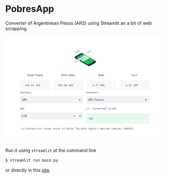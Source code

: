 # PobresApp
Converter of Argentinean Pesos (ARS) using Streamlit an a bit of web scrapping.

![Cover](app.png)

Run it using `streamlit` at the command line

```bash
$ streamlit run main.py
```
or directly in this [site](https://ataboadanunez-pobresapp-main-gwjv4d.streamlit.app/).

